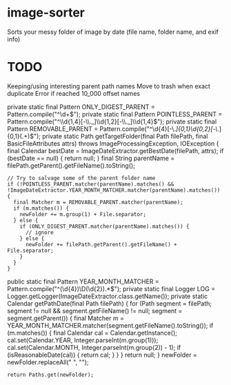 # image-sorter
Sorts your messy folder of image by date (file name, folder name, and exif info)

# TODO
Keeping/using interesting parent path names
Move to trash when exact duplicate
Error if reached 10_000 offset names


  private static final Pattern ONLY_DIGEST_PARENT = Pattern.compile("^\\d+$");
  private static final Pattern POINTLESS_PARENT = Pattern.compile("^\\d{1,4}[-\\._]\\d{1,2}[-\\._]\\d{1,4}$");
  private static final Pattern REMOVABLE_PARENT = Pattern.compile("^\\d{4}[-\\._]{0,1}\\d{0,2}[-\\._]{0,1}(.+)$");
  private static Path getTargetFolder(final Path filePath, final BasicFileAttributes attrs) throws ImageProcessingException, IOException {
    final Calendar bestDate = ImageDateExtractor.getBestDate(filePath, attrs);
    if (bestDate == null) {
      return null;
    }
    final String parentName = filePath.getParent().getFileName().toString();

    // Try to salvage some of the parent folder name
    if (!POINTLESS_PARENT.matcher(parentName).matches() && !ImageDateExtractor.YEAR_MONTH_MATCHER.matcher(parentName).matches()) {
      final Matcher m = REMOVABLE_PARENT.matcher(parentName);
      if (m.matches()) {
        newFolder += m.group(1) + File.separator;
      } else {
        if (ONLY_DIGEST_PARENT.matcher(parentName).matches()) {
          // ignore
        } else {
          newFolder += filePath.getParent().getFileName() + File.separator;
        }
      }
    }

  public static final Pattern YEAR_MONTH_MATCHER = Pattern.compile("^(\\d{4})\\D(\\d{2}).*$");
  private static final Logger LOG = Logger.getLogger(ImageDateExtractor.class.getName());
  private static Calendar getPathDate(final Path filePath) {
    for (Path segment = filePath; segment != null && segment.getFileName() != null; segment = segment.getParent()) {
      final Matcher m = YEAR_MONTH_MATCHER.matcher(segment.getFileName().toString());
      if (m.matches()) {
        final Calendar cal = Calendar.getInstance();
        cal.set(Calendar.YEAR, Integer.parseInt(m.group(1)));
        cal.set(Calendar.MONTH, Integer.parseInt(m.group(2)) - 1);
        if (isReasonableDate(cal)) {
          return cal;
        }
      }
    }
    return null;
  }
    newFolder = newFolder.replaceAll(" ", "");

    return Paths.get(newFolder);
